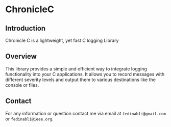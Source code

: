 # ChronicleC

## Introduction

Chronicle C is a lightweight, yet fast C logging Library

## Overview

This library provides a simple and efficient way to integrate logging functionality into your C applications. It allows you to record messages with different severity levels and output them to various destinations like the console or files.

## Contact

For any information or question contact me via email at `fedinabli@gmail.com` or `fedinabli@ieee.org`.
